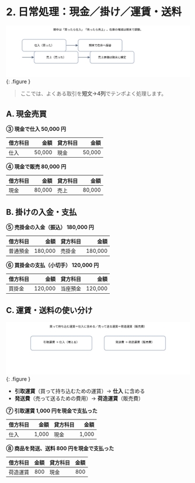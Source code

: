 # 2. 日常処理：現金／掛け／運賃・送料

![期中の流れ](../assets/img/ch09/periodic_flow.svg){: .figure }

> ここでは、よくある取引を**短文→4列**でテンポよく処理します。

## A. 現金売買

**③ 現金で仕入 50,000 円**

| 借方科目 |   金額 | 貸方科目 |   金額 |
| -------- | -----: | -------- | -----: |
| 仕入     | 50,000 | 現金     | 50,000 |

**④ 現金で販売 80,000 円**

| 借方科目 |   金額 | 貸方科目 |   金額 |
| -------- | -----: | -------- | -----: |
| 現金     | 80,000 | 売上     | 80,000 |

## B. 掛けの入金・支払

**⑤ 売掛金の入金（振込） 180,000 円**

| 借方科目 |    金額 | 貸方科目 |    金額 |
| -------- | ------: | -------- | ------: |
| 普通預金 | 180,000 | 売掛金   | 180,000 |

**⑥ 買掛金の支払（小切手） 120,000 円**

| 借方科目 |    金額 | 貸方科目 |    金額 |
| -------- | ------: | -------- | ------: |
| 買掛金   | 120,000 | 当座預金 | 120,000 |

## C. 運賃・送料の使い分け

![運賃・送料の使い分け](../assets/img/ch09/freight_rules.svg){: .figure }

- **引取運賃**（買って持ち込むための運賃）→ **仕入** に含める
- **発送費**（売って送るための費用）→ **荷造運賃**（販売費）

**⑦ 引取運賃 1,000 円を現金で支払った**

| 借方科目 |  金額 | 貸方科目 |  金額 |
| -------- | ----: | -------- | ----: |
| 仕入     | 1,000 | 現金     | 1,000 |

**⑧ 商品を発送、送料 800 円を現金で支払った**

| 借方科目 | 金額 | 貸方科目 | 金額 |
| -------- | ---: | -------- | ---: |
| 荷造運賃 |  800 | 現金     |  800 |
